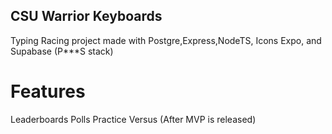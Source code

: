 ## CSU Warrior Keyboards

Typing Racing project made with Postgre,Express,NodeTS, Icons Expo, and Supabase (P***S stack)

# Features
Leaderboards 
Polls
Practice
Versus (After MVP is released)